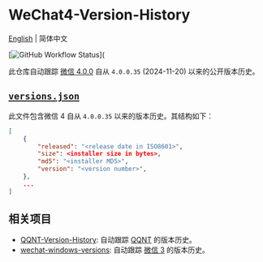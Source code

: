 # WeChat4-Version-History

[English](README.md) | 简体中文

[![GitHub Workflow Status](https://img.shields.io/github/workflow/status/PRO-2684/wechat4-version-history/Update%20Versions?label=Update%20Versions&logo=github)](

此仓库自动跟踪 [微信 4.0.0](https://pc.weixin.qq.com/) 自从 `4.0.0.35` (2024-11-20) 以来的公开版本历史。

## [`versions.json`](versions.json)

此文件包含微信 4 自从 `4.0.0.35` 以来的版本历史。其结构如下：

```json
[
    {
        "released": "<release date in ISO8601>",
        "size": <installer size in bytes>,
        "md5": "<installer MD5>",
        "version": "<version number>",
    },
    ...
]
```

## 相关项目

- [QQNT-Version-History](https://github.com/PRO-2684/qqnt-version-history): 自动跟踪 [QQNT](https://im.qq.com/pcqq/index.shtml) 的版本历史。
- [wechat-windows-versions](https://github.com/tom-snow/wechat-windows-versions): 自动跟踪 [微信 3](https://pc.weixin.qq.com/) 的版本历史。
